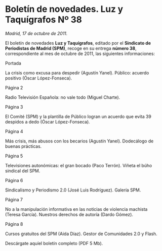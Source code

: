 # Boletín de novedades. Luz y Taquígrafos Nº 38

*Madrid, 17 de octubre de 2011.*

El boletín de novedades **Luz y Taquígrafos**, editado por el **Sindicato de Periodistas de Madrid (SPM)**, recoge en su entrega **número 38**, correspondiente al mes de octubre de 2011, las siguientes informaciones:

Portada

La crisis como excusa para despedir (Agustín Yanel).
Público: acuerdo positivo (Óscar López-Fonseca).

Página 2

Radio Televisión Española: no vale todo (Miguel Charte).

Página 3

El Comité (SPM) y la plantilla de Público logran un acuerdo que evita 39 despidos a dedo (Óscar López-Fonseca).

Página 4

Más crisis, más abusos con los becarios (Agustín Yanel).
Dodecálogo de buenas prácticas.


Página 5

Televisiones autonómicas: el gran bocado (Paco Terrón).
Viñeta el búho sindical del SPM.

Página 6

Sindicalismo y Periodismo 2.0 (José Luis Rodríguez).
Galería SPM.


Página 7

No a la manipulación informativa en las noticias de violencia machista (Teresa 
García).
Nuestros derechos de autoría (Dardo Gómez).

Página 8

Cursos gratuitos del SPM (Aida Díaz).
Gestor de Comunidades 2.0 y Flash.

Descárgate aquíel boletín completo (PDF 5 Mb).
